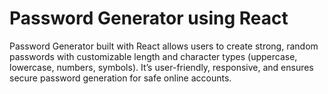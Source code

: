 # Password Generator using React
 Password Generator built with React allows users to create strong, random passwords with customizable length and character types (uppercase, lowercase, numbers, symbols). It’s user-friendly, responsive, and ensures secure password generation for safe online accounts.
